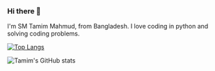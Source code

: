 ### Hi there 👋

I'm SM Tamim Mahmud, from Bangladesh. I love coding in python and solving coding problems.

[![Top Langs](https://github-readme-stats.vercel.app/api/top-langs/?username=SMTamim&layout=compact&theme=dark)](https://github.com/anuraghazra/github-readme-stats)

![Tamim's GitHub stats](https://github-readme-stats.vercel.app/api?username=SMTamim&show_icons=true&theme=dark)


<!--
**SMTamim/SMTamim** is a ✨ _special_ ✨ repository because its `README.md` (this file) appears on your GitHub profile.

Here are some ideas to get you started:

- 🔭 I’m currently working on ...
- 🌱 I’m currently learning ...
- 👯 I’m looking to collaborate on ...
- 🤔 I’m looking for help with ...
- 💬 Ask me about ...
- 📫 How to reach me: ...
- 😄 Pronouns: ...
- ⚡ Fun fact: ...
-->
